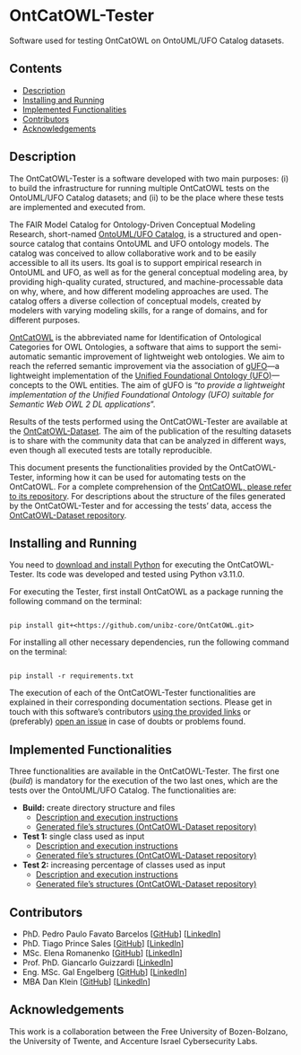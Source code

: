 ﻿# OntCatOWL-Tester

Software used for testing OntCatOWL on OntoUML/UFO Catalog datasets.

## Contents

- [Description](#description)
- [Installing and Running](#installing-and-running)
- [Implemented Functionalities](#implemented-functionalities)
- [Contributors](#contributors)
- [Acknowledgements](#acknowledgements)

## Description

The OntCatOWL-Tester is a software developed with two main purposes: (i) to build the infrastructure for running multiple OntCatOWL tests on the OntoUML/UFO Catalog datasets; and (ii) to be the place where these tests are implemented and executed from.

The FAIR Model Catalog for Ontology-Driven Conceptual Modeling Research, short-named [OntoUML/UFO Catalog](https://github.com/unibz-core/ontouml-models), is a structured and open-source catalog that contains OntoUML and UFO ontology models. The catalog was conceived to allow collaborative work and to be easily accessible to all its users. Its goal is to support empirical research in OntoUML and UFO, as well as for the general conceptual modeling area, by providing high-quality curated, structured, and machine-processable data on why, where, and how different modeling approaches are used. The catalog offers a diverse collection of conceptual models, created by modelers with varying modeling skills, for a range of domains, and for different purposes.

[OntCatOWL](https://github.com/unibz-core/OntCatOWL) is the abbreviated name for Identification of Ontological Categories for OWL Ontologies, a software that aims to support the semi-automatic semantic improvement of lightweight web ontologies. We aim to reach the referred semantic improvement via the association of [gUFO](https://nemo-ufes.github.io/gufo/)—a lightweight implementation of the [Unified Foundational Ontology (UFO)](https://nemo.inf.ufes.br/wp-content/uploads/ufo_unified_foundational_ontology_2021.pdf)—concepts to the OWL entities. The aim of gUFO is “*to provide a lightweight implementation of the Unified Foundational Ontology (UFO) suitable for Semantic Web OWL 2 DL applications*”.

Results of the tests performed using the OntCatOWL-Tester are available at the [OntCatOWL-Dataset](https://github.com/unibz-core/OntCatOWL-Dataset). The aim of the publication of the resulting datasets is to share with the community data that can be analyzed in different ways, even though all executed tests are totally reproducible.

This document presents the functionalities provided by the OntCatOWL-Tester, informing how it can be used for automating tests on the OntCatOWL. For a complete comprehension of the [OntCatOWL, please refer to its repository](https://github.com/unibz-core/OntCatOWL). For descriptions about the structure of the files generated by the OntCatOWL-Tester and for accessing the tests’ data, access the [OntCatOWL-Dataset repository](https://github.com/unibz-core/OntCatOWL-Dataset).

## Installing and Running

You need to [download and install Python](https://www.python.org/downloads/) for executing the OntCatOWL-Tester. Its code was developed and tested using Python v3.11.0.

For executing the Tester, first install OntCatOWL as a package running the following command on the terminal:

```shell

pip install git+<https://github.com/unibz-core/OntCatOWL.git>

```

For installing all other necessary dependencies, run the following command on the terminal:

```shell

pip install -r requirements.txt

```

The execution of each of the OntCatOWL-Tester functionalities are explained in their corresponding documentation sections. Please get in touch with this software’s contributors [using the provided links](https://github.com/unibz-core/OntCatOWL-Tester#contributors) or (preferably) [open an issue](https://github.com/unibz-core/OntCatOWL-Tester/issues) in case of doubts or problems found.

## Implemented Functionalities

Three functionalities are available in the OntCatOWL-Tester. The first one (*build*) is mandatory for the execution of the two last ones, which are the tests over the OntoUML/UFO Catalog. The functionalities are:

- **Build:** create directory structure and files
  - [Description and execution instructions](https://github.com/unibz-core/OntCatOWL-Tester/blob/main/documentation/OntCatOWL-Tester-Build.md)
  - [Generated file’s structures (OntCatOWL-Dataset repository)](https://github.com/unibz-core/OntCatOWL-Dataset#build-generated-files)
- **Test 1:** single class used as input
  - [Description and execution instructions](https://github.com/unibz-core/OntCatOWL-Tester/blob/main/documentation/OntCatOWL-Tester-Test1.md)
  - [Generated file’s structures (OntCatOWL-Dataset repository)](https://github.com/unibz-core/OntCatOWL-Dataset/blob/main/documentation/OntCatOWL-Dataset-Test1.md)
- **Test 2:** increasing percentage of classes used as input
  - [Description and execution instructions](https://github.com/unibz-core/OntCatOWL-Tester/blob/main/documentation/OntCatOWL-Tester-Test2.md)
  - [Generated file’s structures (OntCatOWL-Dataset repository)](https://github.com/unibz-core/OntCatOWL-Dataset/blob/main/documentation/OntCatOWL-Dataset-Test2.md)

## Contributors

- PhD. Pedro Paulo Favato Barcelos [[GitHub](https://github.com/pedropaulofb)] [[LinkedIn](https://www.linkedin.com/in/pedropaulofavatobarcelos/)]
- PhD. Tiago Prince Sales [[GitHub](https://github.com/tgoprince)] [[LinkedIn](https://www.linkedin.com/in/tiagosales/)]
- MSc. Elena Romanenko [[GitHub](https://github.com/mozzherina)] [[LinkedIn](https://www.linkedin.com/in/mozzherina/)]
- Prof. PhD. Giancarlo Guizzardi [[LinkedIn](https://www.linkedin.com/in/giancarloguizzardibb51aa75/)]
- Eng. MSc. Gal Engelberg [[GitHub](https://github.com/GalEngelberg)] [[LinkedIn](https://www.linkedin.com/in/galengelberg/)]
- MBA Dan Klein [[GitHub](https://github.com/danklein10)] [[LinkedIn](https://www.linkedin.com/in/~danklein/)]

## Acknowledgements

This work is a collaboration between the Free University of Bozen-Bolzano, the University of Twente, and Accenture Israel Cybersecurity Labs.
